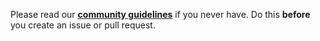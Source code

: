 Please read our **[community guidelines](http://docs.cuckoosandbox.org/en/latest/introduction/what/)** if you never have. Do this __before__ you create an issue or pull request.